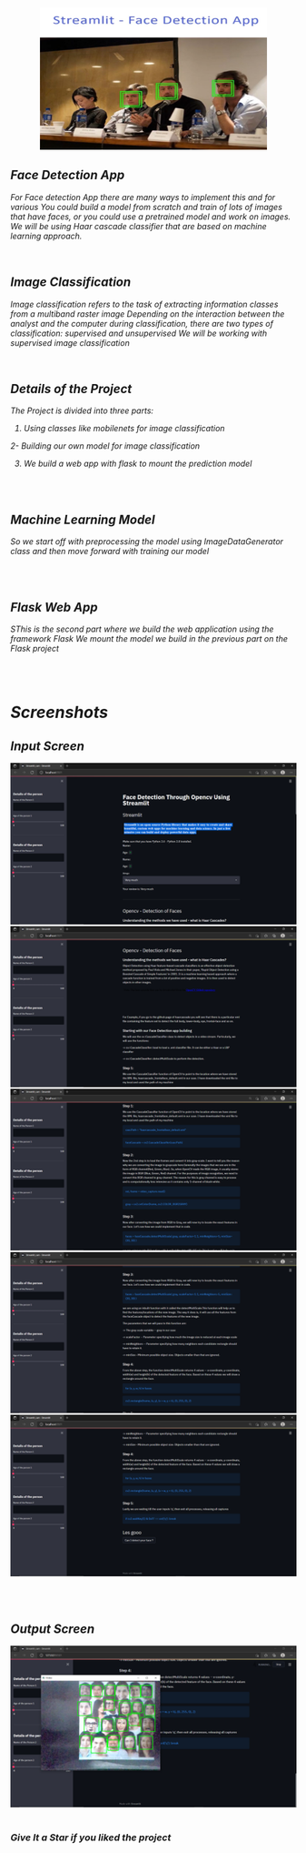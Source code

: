 <div align="center"> <img src="Screenshots/main.png" width="400" height="250"> </center> </div>

<i>
  <h2> <i> Face Detection App </i> </h2>
<p><i> For Face detection App there are many ways to implement this and for various You could build a model from scratch and train of lots of images that have faces, or you could use a pretrained model and work on images. We will be using Haar cascade classifier that are based on machine learning approach.</p>

<br>
  
  <h2> <i>Image Classification </i> </h2>
<p><i>Image classification refers to the task of extracting information classes from a multiband raster image Depending on the interaction between the analyst and the computer during classification, there are two types of classification: supervised and unsupervised We will be working with supervised image classification</p>

<br>


  <h2> Details of the Project </h2>

<p>

The Project is divided into three parts: <br>

1. Using classes like mobilenets for image classification <br>

2- Building our own model for image classification <br>

3. We build a web app with flask to mount the prediction model  </p>
  
<br><br>
<h2> <i>Machine Learning Model </i> </h2>
<p><i>So we start off with preprocessing the model using ImageDataGenerator class and then move forward with training our model </p>
  <br> <br>
  
  <h2> <i>Flask Web App  </i> </h2>
<p><i>SThis is the second part where we build the web application using the framework Flask We mount the model we build in the previous part on the Flask project</p>
  <br> <br>
  
  
  <h1> Screenshots </h1>
  <h2> Input Screen </h2>
<img src="Screenshots/Screenshot (1).png" /> 
  <img src="Screenshots/Screenshot (2).png" /> 
  <img src="Screenshots/Screenshot (3).png" /> 
  <img src="Screenshots/Screenshot (4).png" /> 
  <img src="Screenshots/Screenshot (5).png" /> 
  
  <br><br>
  
<h2> Output Screen </h2> 

  <img src="Screenshots/Screenshot (6).png" /> 
  <br><br>



### Give It a Star if you liked the project 
